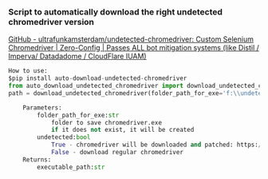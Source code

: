 ### Script to automatically download the right undetected chromedriver version

[GitHub - ultrafunkamsterdam/undetected-chromedriver: Custom Selenium Chromedriver | Zero-Config | Passes ALL bot mitigation systems (like Distil / Imperva/ Datadadome / CloudFlare IUAM)](https://github.com/ultrafunkamsterdam/undetected-chromedriver)

```python
How to use:
$pip install auto-download-undetected-chromedriver
from auto_download_undetected_chromedriver import download_undetected_chromedriver
path = download_undetected_chromedriver(folder_path_for_exe='f:\\undetectedchromedriver',undetected=True)

    Parameters:
        folder_path_for_exe:str
            folder to save chromedriver.exe
            if it does not exist, it will be created
        undetected:bool
            True - chromedriver will be downloaded and patched: https://github.com/ultrafunkamsterdam/undetected-chromedriver
            False - download regular chromedriver
    Returns:
        executable_path:str
```
